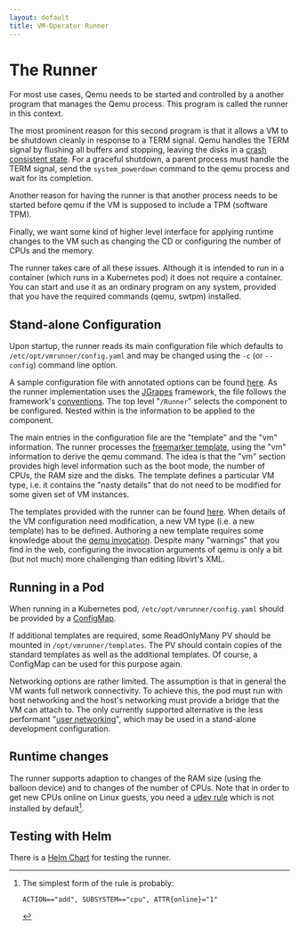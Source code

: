 ```yaml
---
layout: default
title: VM-Operator Runner
---
```


# The Runner

For most use cases, Qemu needs to be started and controlled by a another 
program that manages the Qemu process. This program is called the 
runner in this context. 

The most prominent reason for this second program is that it allows
a VM to be shutdown cleanly in response to a TERM signal. Qemu handles
the TERM signal by flushing all buffers and stopping, leaving the disks in
a [crash consistent state](https://gitlab.com/qemu-project/qemu/-/issues/148).
For a graceful shutdown, a parent process must handle the TERM signal, send
the `system_powerdown` command to the qemu process and wait for its completion.

Another reason for having the runner is that another process needs to be started
before qemu if the VM is supposed to include a TPM (software TPM).

Finally, we want some kind of higher level interface for applying runtime
changes to the VM such as changing the CD or configuring the number of
CPUs and the memory.

The runner takes care of all these issues. Although it is intended to
run in a container (which runs in a Kubernetes pod) it does not require
a container. You can start and use it as an ordinary program on any
system, provided that you have the required commands (qemu, swtpm) 
installed.

## Stand-alone Configuration

Upon startup, the runner reads its main configuration file 
which defaults to `/etc/opt/vmrunner/config.yaml` and may be changed
using the `-c` (or `--config`) command line option.

A sample configuration file with annotated options can be found
[here](https://github.com/mnlipp/VM-Operator/blob/main/org.jdrupes.vmoperator.runner.qemu/config-sample.yaml).
As the runner implementation uses the 
[JGrapes](https://mnlipp.github.io/jgrapes/) framework, the file 
follows the framework's 
[conventions](https://mnlipp.github.io/jgrapes/latest-release/javadoc/org/jgrapes/util/YamlConfigurationStore.html). The top level "`/Runner`" selects
the component to be configured. Nested within is the information
to be applied to the component.

The main entries in the configuration file are the "template" and
the "vm" information. The runner processes the 
[freemarker template](https://freemarker.apache.org/), using the
"vm" information to derive the qemu command. The idea is that 
the "vm" section provides high level information such as the boot
mode, the number of CPUs, the RAM size and the disks. The template
defines a particular VM type, i.e. it contains the "nasty details"
that do not need to be modified for some given set of VM instances.

The templates provided with the runner can be found 
[here](https://github.com/mnlipp/VM-Operator/tree/main/org.jdrupes.vmoperator.runner.qemu/templates). When details 
of the VM configuration need modification, a new VM type
(i.e. a new template) has to be defined. Authoring a new 
template requires some knowledge about the 
[qemu invocation](https://www.qemu.org/docs/master/system/invocation.html).
Despite many "warnings" that you find in the web, configuring the
invocation arguments of qemu is only a bit (but not much) more
challenging than editing libvirt's XML.

## Running in a Pod

When running in a Kubernetes pod, `/etc/opt/vmrunner/config.yaml` should be
provided by a
[ConfigMap](https://kubernetes.io/docs/concepts/configuration/configmap/).

If additional templates are required, some ReadOnlyMany PV should
be mounted in `/opt/vmrunner/templates`. The PV should contain copies
of the standard templates as well as the additional templates. Of course, 
a ConfigMap can be used for this purpose again.

Networking options are rather limited. The assumption is that in general
the VM wants full network connectivity. To achieve this, the pod must
run with host networking and the host's networking must provide a
bridge that the VM can attach to. The only currently supported 
alternative is the less performant
"[user networking](https://wiki.qemu.org/Documentation/Networking#User_Networking_(SLIRP))",
which may be used in a stand-alone development configuration.

## Runtime changes

The runner supports adaption to changes of the RAM size (using the
balloon device) and to changes of the number of CPUs. Note that
in order to get new CPUs online on Linux guests, you need a 
[udev rule](https://docs.kernel.org/core-api/cpu_hotplug.html#user-space-notification) which is not installed by default[^simplest].

[^simplest]: The simplest form of the rule is probably:
    ```
    ACTION=="add", SUBSYSTEM=="cpu", ATTR{online}="1"
    ```

## Testing with Helm

There is a 
[Helm Chart](https://github.com/mnlipp/VM-Operator/tree/main/org.jdrupes.vmoperator.runner.qemu/helm-test)
for testing the runner.
